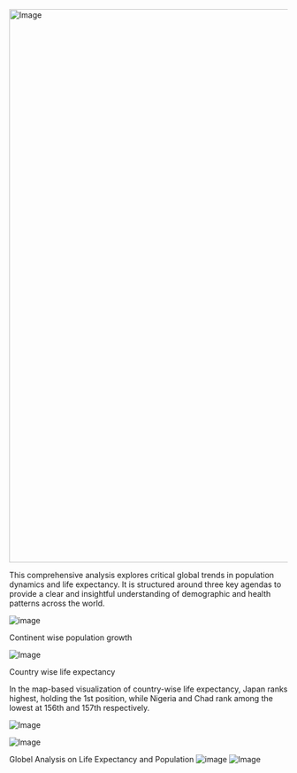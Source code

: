 <img width="1000" alt="Image" src="https://github.com/user-attachments/assets/01c4bd5b-5953-4aa7-ba18-0cd8211a8480" />

This comprehensive analysis explores critical global trends in population dynamics and life expectancy. It is structured around three key agendas to provide a clear and insightful understanding of demographic and health patterns across the world.

![image](https://github.com/user-attachments/assets/43917d5b-2702-4aad-bc1e-01714beb21bd)

Continent wise population growth

![Image](https://github.com/user-attachments/assets/641b4308-5c31-455b-811e-4b1413df646a)

Country wise life expectancy

In the map-based visualization of country-wise life expectancy, Japan ranks highest, holding the 1st position, while Nigeria and Chad rank among the lowest at 156th and 157th respectively.

![Image](https://github.com/user-attachments/assets/4df272b9-4f61-4976-9b50-83ae22d2a163)

![Image](https://github.com/user-attachments/assets/d6b8cf35-115d-4fc6-ba0f-13621cd2df3d)

Globel Analysis on Life Expectancy and Population ![image](https://github.com/user-attachments/assets/3538e10a-7755-406e-b4ce-0bdc323e9e22)
![Image](https://github.com/user-attachments/assets/e400be80-aaa3-47cb-b41a-af8dcb4af001)

